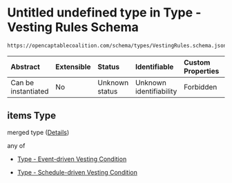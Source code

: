# Untitled undefined type in Type - Vesting Rules Schema

```txt
https://opencaptablecoalition.com/schema/types/VestingRules.schema.json#/properties/vesting_conditions/items
```



| Abstract            | Extensible | Status         | Identifiable            | Custom Properties | Additional Properties | Access Restrictions | Defined In                                                                                      |
| :------------------ | :--------- | :------------- | :---------------------- | :---------------- | :-------------------- | :------------------ | :---------------------------------------------------------------------------------------------- |
| Can be instantiated | No         | Unknown status | Unknown identifiability | Forbidden         | Allowed               | none                | [VestingRules.schema.json*](../../schema/types/VestingRules.schema.json "open original schema") |

## items Type

merged type ([Details](vestingrules-properties-vesting-rules---vesting-condition-array-items.md))

any of

*   [Type - Event-driven Vesting Condition](eventdrivenvestingcondition-properties-event-driven-vesting-condition---event-driven-vesting-condition-array-items-anyof-type---event-driven-vesting-condition.md "check type definition")

*   [Type - Schedule-driven Vesting Condition](eventdrivenvestingcondition-properties-event-driven-vesting-condition---event-driven-vesting-condition-array-items-anyof-type---schedule-driven-vesting-condition.md "check type definition")
